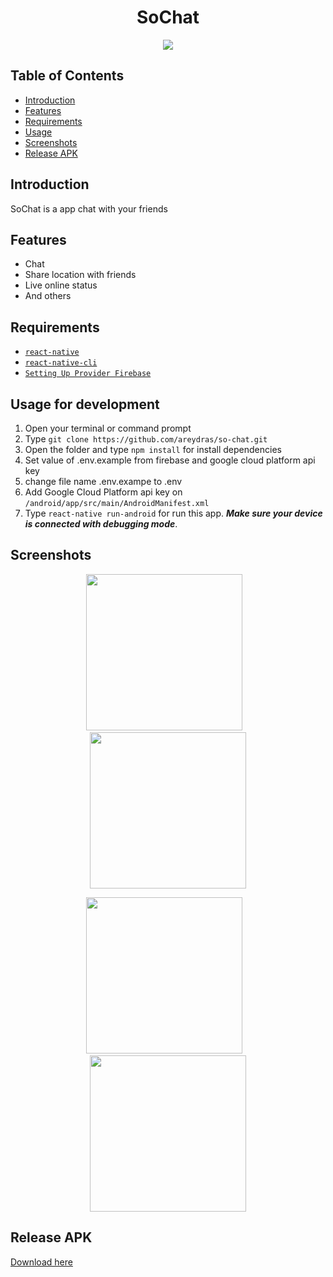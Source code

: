 <h1 align='center'>SoChat</h1>
<p align="center">
  <img src="https://imgur.com/NO12ZXp.png"/>
</p>

## Table of Contents

- [Introduction](#introduction)
- [Features](#features)
- [Requirements](#requirements)
- [Usage](#usage-for-development)
- [Screenshots](#screenshots)
- [Release APK](#release-apk)

## Introduction
SoChat is a app chat with your friends

## Features
* Chat
* Share location with friends
* Live online status
* And others

## Requirements
* [`react-native`](https://facebook.github.io/react-native/docs/getting-started)
* [`react-native-cli`](https://facebook.github.io/react-native/docs/getting-started)
* [`Setting Up Provider Firebase`](https://console.firebase.google.com)

## Usage for development
1. Open your terminal or command prompt
2. Type `git clone https://github.com/areydras/so-chat.git`
3. Open the folder and type `npm install` for install dependencies
4. Set value of .env.example from firebase and google cloud platform api key
5. change file name .env.exampe to .env
6. Add Google Cloud Platform api key on `/android/app/src/main/AndroidManifest.xml`
7. Type `react-native run-android` for run this app. ***Make sure your device is connected with debugging mode***.


## Screenshots
  <p align="center">
    <span>
      <img src="https://imgur.com/PUwstCV.gif" width="250px" />
      &nbsp;&nbsp;
      <img src="https://imgur.com/3ZFJigA.gif" width="250px" />
    </span>
  </p>
<p align="center">
    <span>
      <img src="https://imgur.com/nZWh7RE.gif" width="250px" />
      &nbsp;&nbsp
      <img src="https://imgur.com/cjjQBy9.gif" width="250px" />
    </span>
  </p>
  
## Release APK
<a href="https://bit.ly/35UtUNp">
  Download here
</a>
